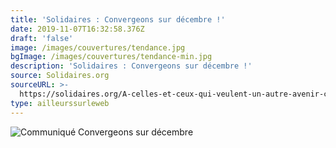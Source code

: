 ```yaml
---
title: 'Solidaires : Convergeons sur décembre !'
date: 2019-11-07T16:32:58.376Z
draft: 'false'
image: /images/couvertures/tendance.jpg
bgImage: /images/couvertures/tendance-min.jpg
description: 'Solidaires : Convergeons sur décembre !'
source: Solidaires.org
sourceURL: >-
  https://solidaires.org/A-celles-et-ceux-qui-veulent-un-autre-avenir-convergeons-sur-decembre
type: ailleurssurleweb
---
```

![Communiqué Convergeons sur décembre](/images/couvertures/ailleurs-2019-11-communique_solidaires_5_decembre.jpg "Convergeons sur décembre")
